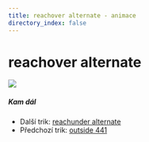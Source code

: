```yaml
---
title: reachover alternate - animace
directory_index: false
---
```


# reachover alternate

![](/animace/img/reachover-alternate.gif)

##### Kam dál

- Další trik: [reachunder alternate](reachunder-alternate.html "Další trik reachunder alternate")
- Předchozí trik: [outside 441](outside-441.html "Předchozí trik outside 441")

